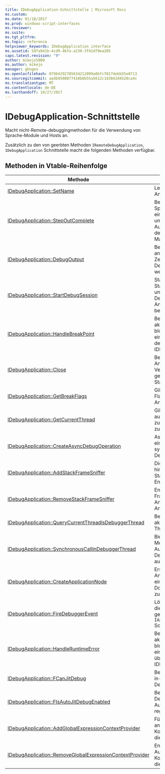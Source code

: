 ```yaml
---
title: IDebugApplication-Schnittstelle | Microsoft Docs
ms.custom: 
ms.date: 01/18/2017
ms.prod: windows-script-interfaces
ms.reviewer: 
ms.suite: 
ms.tgt_pltfrm: 
ms.topic: reference
helpviewer_keywords: IDebugApplication interface
ms.assetid: 5dfa941b-4cd9-46fa-a230-3f41df9ea205
caps.latest.revision: "9"
author: mikejo5000
ms.author: mikejo
manager: ghogen
ms.openlocfilehash: 07964292785634212099a0bfcf8174ebb55e8713
ms.sourcegitcommit: aadb9588877418b8b55a5612c1d3842d4520ca4c
ms.translationtype: MT
ms.contentlocale: de-DE
ms.lasthandoff: 10/27/2017
---
```

# <a name="idebugapplication-interface"></a>IDebugApplication-Schnittstelle
Macht nicht-Remote-debuggingmethoden für die Verwendung von Sprache-Module und Hosts an.  
  
 Zusätzlich zu den von geerbten Methoden `IRemoteDebugApplication`, `IDebugApplication` Schnittstelle macht die folgenden Methoden verfügbar.  
  
## <a name="methods-in-vtable-order"></a>Methoden in Vtable-Reihenfolge  
  
|Methode|Beschreibung|  
|------------|-----------------|  
|[IDebugApplication::SetName](../../winscript/reference/idebugapplication-setname.md)|Legt den Namen der Anwendung.|  
|[IDebugApplication::StepOutComplete](../../winscript/reference/idebugapplication-stepoutcomplete.md)|Benachrichtigt, dass ein Sprachmodul im einschrittigen Modus umgehend an den Aufrufer zurückgeben dem Debug-Prozess-Manager.|  
|[IDebugApplication::DebugOutput](../../winscript/reference/idebugapplication-debugoutput.md)|Bewirkt, dass die angegebene Zeichenfolge, die vom Debugger IDE angezeigt werden.|  
|[IDebugApplication::StartDebugSession](../../winscript/reference/idebugapplication-startdebugsession.md)|Startet die Standarddebugger IDE und fügt eine Debugsitzung für diese Anwendung, wenn nicht bereits angefügt ist.|  
|[IDebugApplication::HandleBreakPoint](../../winscript/reference/idebugapplication-handlebreakpoint.md)|Bewirkt, dass den aktuelle Thread blockiert, und sendet eine Benachrichtigung des Haltepunkts an den IDE-Debugger.|  
|[IDebugApplication::Close](../../winscript/reference/idebugapplication-close.md)|Bewirkt, dass diese Anwendung alle Verweise freigeben, und geben einen inaktiven Status.|  
|[IDebugApplication::GetBreakFlags](../../winscript/reference/idebugapplication-getbreakflags.md)|Gibt die aktuelle Break-Flags für die Anwendung zurück.|  
|[IDebugApplication::GetCurrentThread](../../winscript/reference/idebugapplication-getcurrentthread.md)|Gibt den derzeit ausgeführten Thread zugeordneten Thread zurück.|  
|[IDebugApplication::CreateAsyncDebugOperation](../../winscript/reference/idebugapplication-createasyncdebugoperation.md)|Asynchrone Zugang zu einer bestimmten synchronen Debugvorgang.|  
|[IDebugApplication::AddStackFrameSniffer](../../winscript/reference/idebugapplication-addstackframesniffer.md)|Diese Anwendung hinzugefügt einen Stapel Frame Enumerator Anbieter.|  
|[IDebugApplication::RemoveStackFrameSniffer](../../winscript/reference/idebugapplication-removestackframesniffer.md)|Entfernt einen Stapel Frame Enumerator-Anbieter von dieser Anwendung an.|  
|[IDebugApplication::QueryCurrentThreadIsDebuggerThread](../../winscript/reference/idebugapplication-querycurrentthreadisdebuggerthread.md)|Bestimmt, ob der aktuelle ausgeführte Thread Debugger ist.|  
|[IDebugApplication::SynchronousCallInDebuggerThread](../../winscript/reference/idebugapplication-synchronouscallindebuggerthread.md)|Bietet einen Mechanismus für den Aufrufer, Code im Debuggerthread auszuführen.|  
|[IDebugApplication::CreateApplicationNode](../../winscript/reference/idebugapplication-createapplicationnode.md)|Erstellt einen neue Anwendungsknoten, der einem bestimmten Dokument Anbieter zugeordnet ist.|  
|[IDebugApplication::FireDebuggerEvent](../../winscript/reference/idebugapplication-firedebuggerevent.md)|Löst ein Ereignis aus, die im Debuggers generische `IApplicationDebugger` Schnittstelle.|  
|[IDebugApplication::HandleRuntimeError](../../winscript/reference/idebugapplication-handleruntimeerror.md)|Bewirkt, dass den aktuelle Thread blockiert, und sendet eine Benachrichtigung über den Fehler an den IDE-Debugger.|  
|[IDebugApplication::FCanJitDebug](../../winscript/reference/idebugapplication-fcanjitdebug.md)|Bestimmt, ob ein Just-in-Time (JIT)-Debugger registriert ist.|  
|[IDebugApplication::FIsAutoJitDebugEnabled](../../winscript/reference/idebugapplication-fisautojitdebugenabled.md)|Bestimmt, ob ein Debugger JIT dumb Auto-Debug-Hosts registriert ist.|  
|[IDebugApplication::AddGlobalExpressionContextProvider](../../winscript/reference/idebugapplication-addglobalexpressioncontextprovider.md)|Fügt einen globalen anwendungsausdrücken Kontextanbieter auf diese Anwendung an.|  
|[IDebugApplication::RemoveGlobalExpressionContextProvider](../../winscript/reference/idebugapplication-removeglobalexpressioncontextprovider.md)|Entfernt eine globale Ausdruck Kontextanbieter aus dieser Anwendung an.|